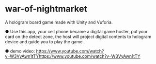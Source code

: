 # war-of-nightmarket
A hologram board game made with Unity and Vuforia.

● Use this app, your cell phone became a digital game hoster, put your card on the detect zone, the host will project digital contents to hologram device and guide you to play the game.

● demo video: https://www.youtube.com/watch?v=W3VyAwn1tTYhttps://www.youtube.com/watch?v=W3VyAwn1tTY
